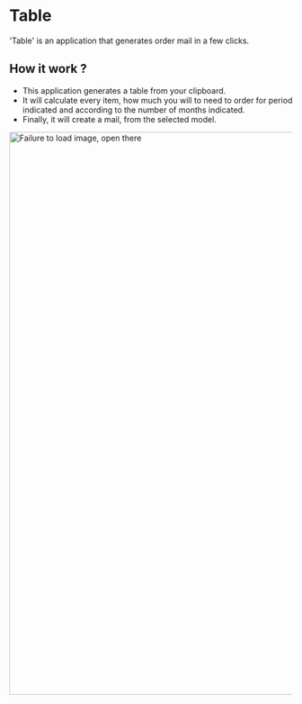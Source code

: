 # Table

'Table'  is an application that generates order mail in a few clicks.

## How it work ?
- This application generates a table from your clipboard.
- It will calculate every item, how much you will to need to order for period indicated and according to the number of months indicated.
- Finally, it will create a mail, from the selected model.


<img width="1000" alt="Failure to load image, open there" src="https://drive.google.com/uc?export=view&id=12bymITCq9vc31gL1NH_BB9Gne7liFw0C">
